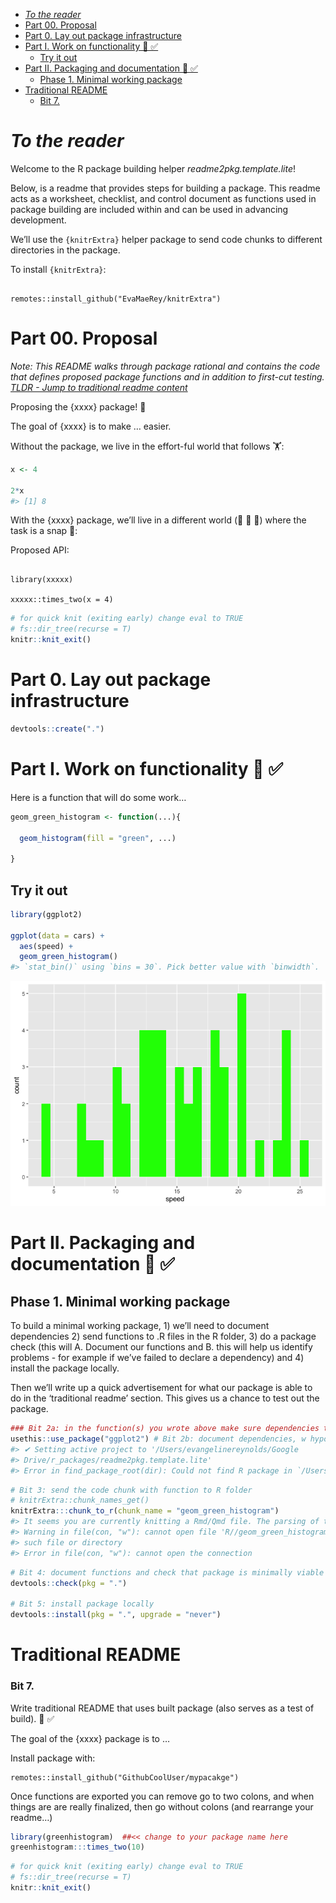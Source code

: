 
  - [*To the reader*](#to-the-reader)
  - [Part 00. Proposal](#part-00-proposal)
  - [Part 0. Lay out package
    infrastructure](#part-0-lay-out-package-infrastructure)
  - [Part I. Work on functionality 🚧 ✅](#part-i-work-on-functionality--)
      - [Try it out](#try-it-out)
  - [Part II. Packaging and documentation 🚧
    ✅](#part-ii-packaging-and-documentation--)
      - [Phase 1. Minimal working
        package](#phase-1-minimal-working-package)
  - [Traditional README](#traditional-readme)
      - [Bit 7.](#bit-7)

# *To the reader*

Welcome to the R package building helper *readme2pkg.template.lite*\!

Below, is a readme that provides steps for building a package. This
readme acts as a worksheet, checklist, and control document as functions
used in package building are included within and can be used in
advancing development.

We’ll use the `{knitrExtra}` helper package to send code chunks to
different directories in the package.

To install `{knitrExtra}`:

``` 

remotes::install_github("EvaMaeRey/knitrExtra")
```

# Part 00. Proposal

*Note: This README walks through package rational and contains the code
that defines proposed package functions and in addition to first-cut
testing. [TLDR - Jump to traditional readme
content](#traditional-readme)*

Proposing the {xxxx} package\! 🦄
<!-- (typical package introduction write up; but actually aspirational) -->

The goal of {xxxx} is to make … easier.

Without the package, we live in the effort-ful world that follows 🏋:

``` r
x <- 4

2*x
#> [1] 8
```

With the {xxxx} package, we’ll live in a different world (🦄 🦄 🦄) where
the task is a snap 🫰:

Proposed API:

<!-- The following is fenced off to quote the code, but won't execute.  -->

``` 

library(xxxxx)

xxxxx::times_two(x = 4)
```

``` r
# for quick knit (exiting early) change eval to TRUE
# fs::dir_tree(recurse = T)
knitr::knit_exit()
```

# Part 0. Lay out package infrastructure

``` r
devtools::create(".")
```

# Part I. Work on functionality 🚧 ✅

Here is a function that will do some work…

``` r
geom_green_histogram <- function(...){
  
  geom_histogram(fill = "green", ...)
  
}
```

## Try it out

``` r
library(ggplot2)

ggplot(data = cars) + 
  aes(speed) + 
  geom_green_histogram()
#> `stat_bin()` using `bins = 30`. Pick better value with `binwidth`.
```

![](README_files/figure-gfm/unnamed-chunk-3-1.png)<!-- -->

# Part II. Packaging and documentation 🚧 ✅

## Phase 1. Minimal working package

To build a minimal working package, 1) we’ll need to document
dependencies 2) send functions to .R files in the R folder, 3) do a
package check (this will A. Document our functions and B. this will help
us identify problems - for example if we’ve failed to declare a
dependency) and 4) install the package locally.

Then we’ll write up a quick advertisement for what our package is able
to do in the ‘traditional readme’ section. This gives us a chance to
test out the package.

``` r
### Bit 2a: in the function(s) you wrote above make sure dependencies to functions using '::' syntax to pkg functions 
usethis::use_package("ggplot2") # Bit 2b: document dependencies, w hypothetical ggplot2
#> ✔ Setting active project to '/Users/evangelinereynolds/Google
#> Drive/r_packages/readme2pkg.template.lite'
#> Error in find_package_root(dir): Could not find R package in `/Users/evangelinereynolds/Google Drive/r_packages/readme2pkg.template.lite` or its parent directories.
```

``` r
# Bit 3: send the code chunk with function to R folder
# knitrExtra::chunk_names_get()
knitrExtra:::chunk_to_r(chunk_name = "geom_green_histogram") 
#> It seems you are currently knitting a Rmd/Qmd file. The parsing of the file will be done in a new R session.
#> Warning in file(con, "w"): cannot open file 'R//geom_green_histogram.R': No
#> such file or directory
#> Error in file(con, "w"): cannot open the connection
```

``` r
# Bit 4: document functions and check that package is minimally viable
devtools::check(pkg = ".")  

# Bit 5: install package locally
devtools::install(pkg = ".", upgrade = "never") 
```

# Traditional README

### Bit 7.

Write traditional README that uses built package (also serves as a test
of build). 🚧 ✅

The goal of the {xxxx} package is to …

Install package with:

    remotes::install_github("GithubCoolUser/mypacakge")

Once functions are exported you can remove go to two colons, and when
things are are really finalized, then go without colons (and rearrange
your readme…)

``` r
library(greenhistogram)  ##<< change to your package name here
greenhistogram:::times_two(10)
```

``` r
# for quick knit (exiting early) change eval to TRUE
# fs::dir_tree(recurse = T)
knitr::knit_exit()
```
